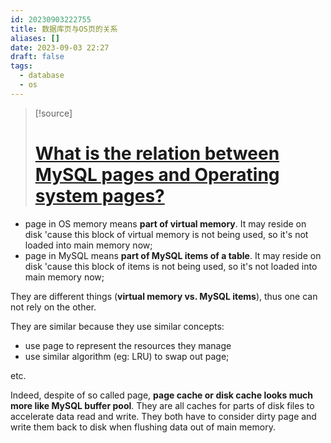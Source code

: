 ```yaml
---
id: 20230903222755
title: 数据库页与OS页的关系
aliases: []
date: 2023-09-03 22:27
draft: false
tags:
  - database
  - os
---
```

> [!source]
 > # [What is the relation between MySQL pages and Operating system pages?](https://dba.stackexchange.com/questions/224969/what-is-the-relation-between-mysql-pages-and-operating-system-pages)
 
 - page in OS memory means **part of virtual memory**. It may reside on disk 'cause this block of virtual memory is not being used, so it's not loaded into main memory now;
 - page in MySQL means **part of MySQL items of a table**. It may reside on disk 'cause this block of items is not being used, so it's not loaded into main memory now;

They are different things (**virtual memory vs. MySQL items**), thus one can not rely on the other.

 They are similar because they use similar concepts:
 - use page to represent the resources they manage
 - use similar algorithm (eg: LRU) to swap out page;

etc.

Indeed, despite of so called page, **page cache or disk cache looks much more like MySQL buffer pool**. They are all caches for parts of disk files to accelerate data read and write. They both have to consider dirty page and write them back to disk when flushing data out of main memory.